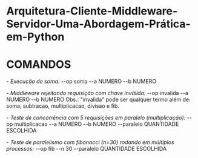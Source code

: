 # Arquitetura-Cliente-Middleware-Servidor-Uma-Abordagem-Prática-em-Python

# COMANDOS
*- Execução de soma:* --op soma --a NUMERO --b NUMERO

*- Middleware rejeitando requisição com chave inválida:* --op invalida --a NUMERO --b NUMERO
 Obs.: "invalida" pode ser qualquer termo além de: soma, subtracao, multiplicacao, divisao e fib.

*- Teste de concorrência com 5 requisições em paralelo (multiplicação):* --op multiplicacao --a NUMERO --b NUMERO --paralelo QUANTIDADE ESCOLHIDA

*- Teste de paralelismo com fibonacci (n=30) rodando em múltiplos processos:* --op fib --n 30 --paralelo QUANTIDADE ESCOLHIDA
